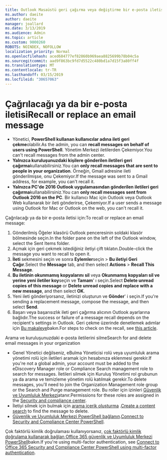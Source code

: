 ```yaml
---
title: Outlook Masaüstü geri çağırma veya değiştirme bir e-posta iletisi
ms.author: daeite
author: daeite
manager: joallard
ms.date: 3/13/2019
ms.audience: Admin
ms.topic: article
ms.custom: 9000260
ROBOTS: NOINDEX, NOFOLLOW
localization_priority: Normal
ms.openlocfilehash: aced684777ef82860b969aea8825699b78b04c5a
ms.sourcegitcommit: aad9f863bc9fd7d5522c480bd1a7d15f3a80ff4f
ms.translationtype: MT
ms.contentlocale: tr-TR
ms.lasthandoff: 03/15/2019
ms.locfileid: "30657063"
---
```

# <a name="recall-or-replace-an-email-message"></a><span data-ttu-id="6d374-102">Çağrılacağı ya da bir e-posta iletisi</span><span class="sxs-lookup"><span data-stu-id="6d374-102">Recall or replace an email message</span></span>

- <span data-ttu-id="6d374-103">Yönetici, **PowerShell kullanan kullanıcılar adına ileti geri çekme**olabilir.</span><span class="sxs-lookup"><span data-stu-id="6d374-103">As the admin, you can **recall messages on behalf of users using PowerShell**.</span></span> <span data-ttu-id="6d374-104">Yönetim Merkezi iletilerden Çekemiyor.</span><span class="sxs-lookup"><span data-stu-id="6d374-104">You can't recall messages from the admin center.</span></span>
- <span data-ttu-id="6d374-105">**Yalnızca kuruluşunuzdaki kişilere gönderilen iletileri geri çağırma**kullanabilirsiniz.</span><span class="sxs-lookup"><span data-stu-id="6d374-105">You can **only recall messages that are sent to people in your organization**.</span></span> <span data-ttu-id="6d374-106">Örneğin, Gmail adresine ileti gönderilmişse, onu Çekemiyor.</span><span class="sxs-lookup"><span data-stu-id="6d374-106">If the message was sent to a Gmail address, for example, you can't recall it.</span></span>
- <span data-ttu-id="6d374-107">**Yalnızca PC'de 2016 Outlook uygulamasından gönderilen iletileri geri çağırma**kullanabilirsiniz.</span><span class="sxs-lookup"><span data-stu-id="6d374-107">You can **only recall messages sent from Outlook 2016 on the PC**.</span></span> <span data-ttu-id="6d374-108">Bir kullanıcı Mac için Outlook veya Outlook Web kullanarak bir ileti gönderirse, Çekemiyor.</span><span class="sxs-lookup"><span data-stu-id="6d374-108">If a user sends a message using Outlook for Mac or Outlook on the web, you can't recall it.</span></span>

<span data-ttu-id="6d374-109">Çağrılacağı ya da bir e-posta iletisi için:</span><span class="sxs-lookup"><span data-stu-id="6d374-109">To recall or replace an email message:</span></span>

1. <span data-ttu-id="6d374-110">Gönderilmiş Öğeler klasörü Outlook penceresinin soldaki klasör bölmesinde seçin.</span><span class="sxs-lookup"><span data-stu-id="6d374-110">In the folder pane on the left of the Outlook window, select the Sent Items folder.</span></span>
1. <span data-ttu-id="6d374-111">Açmak için geri çekmek istediğiniz iletiyi çift tıklatın.</span><span class="sxs-lookup"><span data-stu-id="6d374-111">Double-click the message you want to recall to open it.</span></span>
1. <span data-ttu-id="6d374-112">**İleti** sekmesini seçin ve sonra **Eylemler**seçin > **Bu iletiyi Geri Çağır**.</span><span class="sxs-lookup"><span data-stu-id="6d374-112">Select the **Message** tab, and then select **Actions** > **Recall This Message**.</span></span>
1. <span data-ttu-id="6d374-113">**Bu iletinin okunmamış kopyalarını sil** veya **Okunmamış kopyaları sil ve yerine yeni iletiler koy**seçin ve **Tamam**' ı seçin.</span><span class="sxs-lookup"><span data-stu-id="6d374-113">Select **Delete unread copies of this message** or **Delete unread copies and replace with a new message**, and then select **OK**.</span></span>
1. <span data-ttu-id="6d374-114">Yeni ileti gönderiyorsanız, iletinizi oluşturun ve **Gönder**' i seçin.</span><span class="sxs-lookup"><span data-stu-id="6d374-114">If you're sending a replacement message, compose the message, and then select **Send**.</span></span>
1. <span data-ttu-id="6d374-115">Başarı veya başarısızlık ileti geri çağırma alıcının Outlook ayarlarına bağlıdır.</span><span class="sxs-lookup"><span data-stu-id="6d374-115">The success or failure of a message recall depends on the recipient's settings in Outlook.</span></span> <span data-ttu-id="6d374-116">Geri çekme üzerinde denetlemek adımlar için [Bu makaleye](https://support.office.com/article/35027f88-d655-4554-b4f8-6c0729a723a0)bakın.</span><span class="sxs-lookup"><span data-stu-id="6d374-116">For steps to check on the recall, see [this article](https://support.office.com/article/35027f88-d655-4554-b4f8-6c0729a723a0).</span></span>

<span data-ttu-id="6d374-117">Arama ve kuruluşunuzdaki e-posta iletilerini silme</span><span class="sxs-lookup"><span data-stu-id="6d374-117">Search for and delete email messages in your organization</span></span>

- <span data-ttu-id="6d374-118">Genel Yönetici değilseniz, eBulma Yöneticisi rolü veya uyumluluk arama yönetimi rolü için iletileri aramak için hesabınıza eklenmesi gerekir.</span><span class="sxs-lookup"><span data-stu-id="6d374-118">If you're not a global admin, your account must be added to the eDiscovery Manager role or Compliance Search management role to search for messages.</span></span> <span data-ttu-id="6d374-119">İletileri silmek için Kuruluş Yönetimi rol grubunun ya da arama ve temizleme yönetim rolü katılmak gerekir.</span><span class="sxs-lookup"><span data-stu-id="6d374-119">To delete messages, you'll need to join the Organization Management role group or the Search and Purge management role.</span></span> <span data-ttu-id="6d374-120">Bu roller için izinleri [Güvenlik ve Uyumluluk Merkezi](https://go.microsoft.com/fwlink/?linkid=2083731)atanır.</span><span class="sxs-lookup"><span data-stu-id="6d374-120">Permissions for these roles are assigned in the [Security and compliance center](https://go.microsoft.com/fwlink/?linkid=2083731).</span></span>
- <span data-ttu-id="6d374-121">İletiyi silmek için bulmak için [arama içerik oluşturma](https://docs.microsoft.com/office365/securitycompliance/content-search) .</span><span class="sxs-lookup"><span data-stu-id="6d374-121">[Create a content search](https://docs.microsoft.com/office365/securitycompliance/content-search) to find the message to delete.</span></span>
- <span data-ttu-id="6d374-122">[Güvenlik ve Uyumluluk Merkezi PowerShell bağlanın](https://docs.microsoft.com/powershell/exchange/office-365-scc/connect-to-scc-powershell/connect-to-scc-powershell?view=exchange-ps).</span><span class="sxs-lookup"><span data-stu-id="6d374-122">[Connect to Security and Compliance Center PowerShell](https://docs.microsoft.com/powershell/exchange/office-365-scc/connect-to-scc-powershell/connect-to-scc-powershell?view=exchange-ps).</span></span>

<span data-ttu-id="6d374-123">Çok faktörlü kimlik doğrulaması kullanıyorsanız, [çok faktörlü kimlik doğrulama kullanarak bağlan Office 365 güvenlik ve Uyumluluk Merkezi PowerShell](https://docs.microsoft.com/powershell/exchange/office-365-scc/connect-to-scc-powershell/mfa-connect-to-scc-powershell?view=exchange-ps)bakın.</span><span class="sxs-lookup"><span data-stu-id="6d374-123">If you're using multi-factor authentication, see [Connect to Office 365 Security and Compliance Center PowerShell using multi-factor authentication](https://docs.microsoft.com/powershell/exchange/office-365-scc/connect-to-scc-powershell/mfa-connect-to-scc-powershell?view=exchange-ps).</span></span>